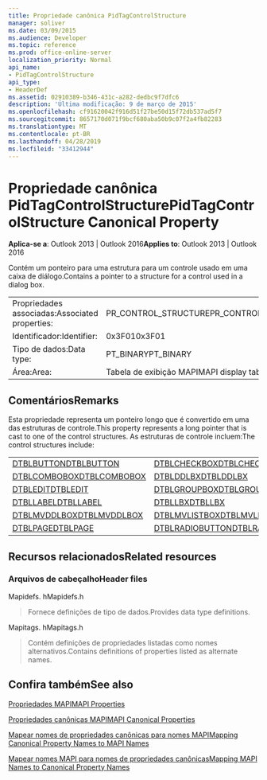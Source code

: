 ```yaml
---
title: Propriedade canônica PidTagControlStructure
manager: soliver
ms.date: 03/09/2015
ms.audience: Developer
ms.topic: reference
ms.prod: office-online-server
localization_priority: Normal
api_name:
- PidTagControlStructure
api_type:
- HeaderDef
ms.assetid: 02910389-b346-431c-a282-dedbc9f7dfc6
description: 'Última modificação: 9 de março de 2015'
ms.openlocfilehash: cf91620042f916d51f27be50d15f72db537ad5f7
ms.sourcegitcommit: 8657170d071f9bcf680aba50b9c07f2a4fb82283
ms.translationtype: MT
ms.contentlocale: pt-BR
ms.lasthandoff: 04/28/2019
ms.locfileid: "33412944"
---
```

# <a name="pidtagcontrolstructure-canonical-property"></a><span data-ttu-id="13022-103">Propriedade canônica PidTagControlStructure</span><span class="sxs-lookup"><span data-stu-id="13022-103">PidTagControlStructure Canonical Property</span></span>

  
  
<span data-ttu-id="13022-104">**Aplica-se a**: Outlook 2013 | Outlook 2016</span><span class="sxs-lookup"><span data-stu-id="13022-104">**Applies to**: Outlook 2013 | Outlook 2016</span></span> 
  
<span data-ttu-id="13022-105">Contém um ponteiro para uma estrutura para um controle usado em uma caixa de diálogo.</span><span class="sxs-lookup"><span data-stu-id="13022-105">Contains a pointer to a structure for a control used in a dialog box.</span></span> 
  
|||
|:-----|:-----|
|<span data-ttu-id="13022-106">Propriedades associadas:</span><span class="sxs-lookup"><span data-stu-id="13022-106">Associated properties:</span></span>  <br/> |<span data-ttu-id="13022-107">PR_CONTROL_STRUCTURE</span><span class="sxs-lookup"><span data-stu-id="13022-107">PR_CONTROL_STRUCTURE</span></span>  <br/> |
|<span data-ttu-id="13022-108">Identificador:</span><span class="sxs-lookup"><span data-stu-id="13022-108">Identifier:</span></span>  <br/> |<span data-ttu-id="13022-109">0x3F01</span><span class="sxs-lookup"><span data-stu-id="13022-109">0x3F01</span></span>  <br/> |
|<span data-ttu-id="13022-110">Tipo de dados:</span><span class="sxs-lookup"><span data-stu-id="13022-110">Data type:</span></span>  <br/> |<span data-ttu-id="13022-111">PT_BINARY</span><span class="sxs-lookup"><span data-stu-id="13022-111">PT_BINARY</span></span>  <br/> |
|<span data-ttu-id="13022-112">Área:</span><span class="sxs-lookup"><span data-stu-id="13022-112">Area:</span></span>  <br/> |<span data-ttu-id="13022-113">Tabela de exibição MAPI</span><span class="sxs-lookup"><span data-stu-id="13022-113">MAPI display table</span></span>  <br/> |
   
## <a name="remarks"></a><span data-ttu-id="13022-114">Comentários</span><span class="sxs-lookup"><span data-stu-id="13022-114">Remarks</span></span>

<span data-ttu-id="13022-115">Esta propriedade representa um ponteiro longo que é convertido em uma das estruturas de controle.</span><span class="sxs-lookup"><span data-stu-id="13022-115">This property represents a long pointer that is cast to one of the control structures.</span></span> <span data-ttu-id="13022-116">As estruturas de controle incluem:</span><span class="sxs-lookup"><span data-stu-id="13022-116">The control structures include:</span></span>
  
|||
|:-----|:-----|
|[<span data-ttu-id="13022-117">DTBLBUTTON</span><span class="sxs-lookup"><span data-stu-id="13022-117">DTBLBUTTON</span></span>](dtblbutton.md) <br/> |[<span data-ttu-id="13022-118">DTBLCHECKBOX</span><span class="sxs-lookup"><span data-stu-id="13022-118">DTBLCHECKBOX</span></span>](dtblcheckbox.md) <br/> |
|[<span data-ttu-id="13022-119">DTBLCOMBOBOX</span><span class="sxs-lookup"><span data-stu-id="13022-119">DTBLCOMBOBOX</span></span>](dtblcombobox.md) <br/> |[<span data-ttu-id="13022-120">DTBLDDLBX</span><span class="sxs-lookup"><span data-stu-id="13022-120">DTBLDDLBX</span></span>](dtblddlbx.md) <br/> |
|[<span data-ttu-id="13022-121">DTBLEDIT</span><span class="sxs-lookup"><span data-stu-id="13022-121">DTBLEDIT</span></span>](dtbledit.md) <br/> |[<span data-ttu-id="13022-122">DTBLGROUPBOX</span><span class="sxs-lookup"><span data-stu-id="13022-122">DTBLGROUPBOX</span></span>](dtblgroupbox.md) <br/> |
|[<span data-ttu-id="13022-123">DTBLLABEL</span><span class="sxs-lookup"><span data-stu-id="13022-123">DTBLLABEL</span></span>](dtbllabel.md) <br/> |[<span data-ttu-id="13022-124">DTBLLBX</span><span class="sxs-lookup"><span data-stu-id="13022-124">DTBLLBX</span></span>](dtbllbx.md) <br/> |
|[<span data-ttu-id="13022-125">DTBLMVDDLBOX</span><span class="sxs-lookup"><span data-stu-id="13022-125">DTBLMVDDLBOX</span></span>](dtblmvddlbox.md) <br/> |[<span data-ttu-id="13022-126">DTBLMVLISTBOX</span><span class="sxs-lookup"><span data-stu-id="13022-126">DTBLMVLISTBOX</span></span>](dtblmvlistbox.md) <br/> |
|[<span data-ttu-id="13022-127">DTBLPAGE</span><span class="sxs-lookup"><span data-stu-id="13022-127">DTBLPAGE</span></span>](dtblpage.md) <br/> |[<span data-ttu-id="13022-128">DTBLRADIOBUTTON</span><span class="sxs-lookup"><span data-stu-id="13022-128">DTBLRADIOBUTTON</span></span>](dtblradiobutton.md) <br/> |
   
## <a name="related-resources"></a><span data-ttu-id="13022-129">Recursos relacionados</span><span class="sxs-lookup"><span data-stu-id="13022-129">Related resources</span></span>

### <a name="header-files"></a><span data-ttu-id="13022-130">Arquivos de cabeçalho</span><span class="sxs-lookup"><span data-stu-id="13022-130">Header files</span></span>

<span data-ttu-id="13022-131">Mapidefs. h</span><span class="sxs-lookup"><span data-stu-id="13022-131">Mapidefs.h</span></span>
  
> <span data-ttu-id="13022-132">Fornece definições de tipo de dados.</span><span class="sxs-lookup"><span data-stu-id="13022-132">Provides data type definitions.</span></span>
    
<span data-ttu-id="13022-133">Mapitags. h</span><span class="sxs-lookup"><span data-stu-id="13022-133">Mapitags.h</span></span>
  
> <span data-ttu-id="13022-134">Contém definições de propriedades listadas como nomes alternativos.</span><span class="sxs-lookup"><span data-stu-id="13022-134">Contains definitions of properties listed as alternate names.</span></span>
    
## <a name="see-also"></a><span data-ttu-id="13022-135">Confira também</span><span class="sxs-lookup"><span data-stu-id="13022-135">See also</span></span>



[<span data-ttu-id="13022-136">Propriedades MAPI</span><span class="sxs-lookup"><span data-stu-id="13022-136">MAPI Properties</span></span>](mapi-properties.md)
  
[<span data-ttu-id="13022-137">Propriedades canônicas MAPI</span><span class="sxs-lookup"><span data-stu-id="13022-137">MAPI Canonical Properties</span></span>](mapi-canonical-properties.md)
  
[<span data-ttu-id="13022-138">Mapear nomes de propriedades canônicas para nomes MAPI</span><span class="sxs-lookup"><span data-stu-id="13022-138">Mapping Canonical Property Names to MAPI Names</span></span>](mapping-canonical-property-names-to-mapi-names.md)
  
[<span data-ttu-id="13022-139">Mapear nomes MAPI para nomes de propriedades canônicas</span><span class="sxs-lookup"><span data-stu-id="13022-139">Mapping MAPI Names to Canonical Property Names</span></span>](mapping-mapi-names-to-canonical-property-names.md)

